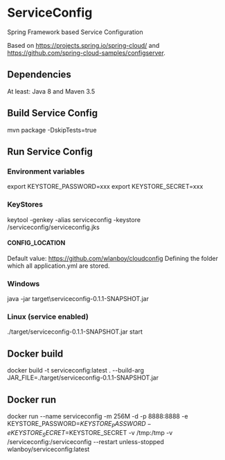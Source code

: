 # ServiceConfig
Spring Framework based Service Configuration

Based on https://projects.spring.io/spring-cloud/ and https://github.com/spring-cloud-samples/configserver.

## Dependencies
At least: Java 8 and Maven 3.5

## Build Service Config
mvn package -DskipTests=true

## Run Service Config
### Environment variables
export KEYSTORE_PASSWORD=xxx
export KEYSTORE_SECRET=xxx

### KeyStores
keytool -genkey -alias serviceconfig -keystore /serviceconfig/serviceconfig.jks

#### CONFIG_LOCATION
Default value: https://github.com/wlanboy/cloudconfig
Defining the folder which all application.yml are stored.

### Windows
java -jar target\serviceconfig-0.1.1-SNAPSHOT.jar

### Linux (service enabled)
./target/serviceconfig-0.1.1-SNAPSHOT.jar start

## Docker build
docker build -t serviceconfig:latest . --build-arg JAR_FILE=./target/serviceconfig-0.1.1-SNAPSHOT.jar

## Docker run
docker run --name serviceconfig -m 256M -d -p 8888:8888 -e KEYSTORE_PASSWORD=$KEYSTORE_PASSWORD -e KEYSTORE_SECRET=$KEYSTORE_SECRET -v /tmp:/tmp -v /serviceconfig:/serviceconfig --restart unless-stopped wlanboy/serviceconfig:latest
